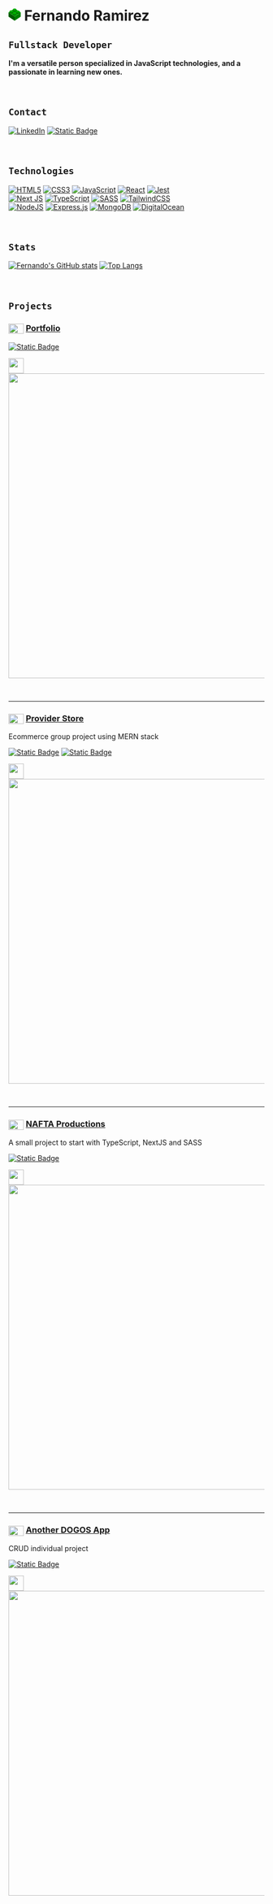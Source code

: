 <!-- <p align="center"><img
      src="https://res.cloudinary.com/fenkratos/image/upload/v1665450988/code_jljvxf.jpg"
  />
</p> -->



# <svg width="24px" height="24px" viewBox="0 0 24 24"><g transform="translate(0 -1028.4)"><path d="m-2e-7 1036 2e-7 8.4 12 8v-8.4z" fill="#005c00"/><path d="m24 1036v8.4l-12 8v-8.4z" fill="green"/><path d="m12 1028.4-12 7.6 12 8 12-8-12-7.6z" fill="#00ab00"/><path d="m8.5 1030.6v1.5c0 1.3 1.567 2.3 3.5 2.3s3.5-1 3.5-2.3v-1.5h-7z" fill="#005c00"/><path d="m8.5 1030.6v1.5c0 1.3 1.567 2.3 3.5 2.3v-3.8h-3.5z" fill="#005c00"/><path d="m16 9a3.5 3 0 1 1 -7 0 3.5 3 0 1 1 7 0z" transform="matrix(1 0 0 0.75 -.5 1023.9)" fill="#00ab00"/><path d="m15 1034.6v1.5c0 1.3 1.567 2.3 3.5 2.3s3.5-1 3.5-2.3v-1.5h-7z" fill="#005c00"/><path d="m15 1034.6v1.5c0 1.3 1.567 2.3 3.5 2.3v-3.8h-3.5z" fill="#005c00"/><path d="m16 9a3.5 3 0 1 1 -7 0 3.5 3 0 1 1 7 0z" transform="matrix(1 0 0 0.75 6 1027.9)" fill="#00ab00"/><path d="m2 1034.1v1.5c0 1.3 1.567 2.3 3.5 2.3s3.5-1 3.5-2.3v-1.5h-7z" fill="#005c00"/><path d="m2 1034.1v1.5c0 1.3 1.567 2.3 3.5 2.3v-3.8h-3.5z" fill="#005c00"/><path d="m16 9a3.5 3 0 1 1 -7 0 3.5 3 0 1 1 7 0z" transform="matrix(1 0 0 0.75 -7 1027.4)" fill="#00ab00"/><path d="m8.5 1038.1v1.5c0 1.3 1.567 2.3 3.5 2.3s3.5-1 3.5-2.3v-1.5h-7z" fill="#005c00"/><path d="m8.5 1038.1v1.5c0 1.3 1.567 2.3 3.5 2.3v-3.8h-3.5z" fill="#005c00"/><path d="m16 9a3.5 3 0 1 1 -7 0 3.5 3 0 1 1 7 0z" transform="matrix(1 0 0 0.75 -.5 1031.4)" fill="#00ab00"/></g></svg> Fernando Ramirez

## `Fullstack Developer`

**I'm a versatile person specialized in JavaScript technologies, and a passionate in learning new ones.**

<br />

## `Contact`

[![LinkedIn](https://img.shields.io/badge/linkedin-%230077B5.svg?style=for-the-badge&logo=linkedin&logoColor=white)](https://www.linkedin.com/in/fernando-e-ramirez/)
[![Static Badge](https://img.shields.io/badge/fer.eze.ram@gmail.com-message?style=for-the-badge&logo=Gmail&logoColor=%23fff&labelColor=%23ff0000&color=%23808080)](https://mail.google.com/mail/u/0/?fs=1&to=fer.eze.ram@gmail.com&tf=cm)

<br />

## `Technologies`

[![HTML5](https://img.shields.io/badge/html5-%23E34F26.svg?style=for-the-badge&logo=html5&logoColor=white)](https://developer.mozilla.org/docs/Web/HTML)
[![CSS3](https://img.shields.io/badge/css3-%231572B6.svg?style=for-the-badge&logo=css3&logoColor=white)](https://developer.mozilla.org/docs/Web/CSS)
[![JavaScript](https://img.shields.io/badge/javascript-%23323330.svg?style=for-the-badge&logo=javascript&logoColor=%23F7DF1E)](https://developer.mozilla.org/docs/Web/JavaScript)
[![React](https://img.shields.io/badge/react-%2320232a.svg?style=for-the-badge&logo=react&logoColor=%2361DAFB)](https://react.dev/)
[![Jest](https://img.shields.io/badge/-jest-%23C21325?style=for-the-badge&logo=jest&logoColor=white)](https://jestjs.io/)
<br/>
[![Next JS](https://img.shields.io/badge/Next-black?style=for-the-badge&logo=next.js&logoColor=white)](https://nextjs.org/)
[![TypeScript](https://img.shields.io/badge/typescript-%23007ACC.svg?style=for-the-badge&logo=typescript&logoColor=white)](https://www.typescriptlang.org/)
[![SASS](https://img.shields.io/badge/SASS-hotpink.svg?style=for-the-badge&logo=SASS&logoColor=white)](https://sass-lang.com/)
[![TailwindCSS](https://img.shields.io/badge/tailwindcss-%2338B2AC.svg?style=for-the-badge&logo=tailwind-css&logoColor=white)](https://tailwindcss.com/)
<br/>
[![NodeJS](https://img.shields.io/badge/node.js-6DA55F?style=for-the-badge&logo=node.js&logoColor=white)](https://nodejs.org/)
[![Express.js](https://img.shields.io/badge/express.js-%23404d59.svg?style=for-the-badge&logo=express&logoColor=%2361DAFB)](https://expressjs.com/)
[![MongoDB](https://img.shields.io/badge/MongoDB-%234ea94b.svg?style=for-the-badge&logo=mongodb&logoColor=white)](https://www.mongodb.com/)
[![DigitalOcean](https://img.shields.io/badge/DigitalOcean-%230167ff.svg?style=for-the-badge&logo=digitalOcean&logoColor=white)](https://www.digitalocean.com/)

<br />


## `Stats`

<!-- &theme=shadow_green&icon_color=008000&text_color=A1A1A1 -->

[![Fernando's GitHub stats](https://github-readme-stats-fereramirezs-projects.vercel.app/api?username=fereramirez&include_all_commits=true&hide_rank=true&hide=issues&show=prs_merged&line_height=20&show_icons=true&hide_border=true&border_radius=0&bg_color=000000&title_color=A1A1A1&icon_color=008000&text_color=A1A1A1)](https://github.com/fereramirez?tab=repositories) [![Top Langs](https://github-readme-stats-fereramirezs-projects.vercel.app/api/top-langs/?username=fereramirez&layout=compact&hide_border=true&border_radius=0&bg_color=000000&title_color=A1A1A1&icon_color=008000&text_color=A1A1A1)](https://github.com/fereramirez?tab=repositories)

<br />

## `Projects`

### <img align="center" src="https://res.cloudinary.com/dcen68vrk/image/upload/v1616990316/GitHub%20Profile/point_msrsac.svg" height="20" width="30" /> [Portfolio](https://fernando-ramirez.vercel.app/)
[![Static Badge](https://img.shields.io/badge/repo-message?style=for-the-badge&logo=github&logoSize=35&logoColor=white&labelColor=black&color=black)](https://github.com/fereramirez/portfolio)

<img
  align="center"
  src="https://res.cloudinary.com/dcen68vrk/image/upload/v1616992169/GitHub%20Profile/line_geelnc.svg"
  width="30"
/>
<a href="https://fernando-ramirez.vercel.app/">
  <img
    align="center"
    src="https://res.cloudinary.com/fenkratos/image/upload/v1666897318/GitHub/portfolio-home_j0lbsc.png"
    width="600" />
</a>

<br />
<hr />

### <img align="center" src="https://res.cloudinary.com/dcen68vrk/image/upload/v1616990316/GitHub%20Profile/point_msrsac.svg" height="20" width="30" /> [Provider Store](https://providerstore.vercel.app/)

Ecommerce group project using MERN stack

[![Static Badge](https://img.shields.io/badge/client-repo-message?style=for-the-badge&logo=github&logoSize=35&logoColor=white&labelColor=black&color=black)](https://github.com/fereramirez/provider-client)
[![Static Badge](https://img.shields.io/badge/api-repo-message?style=for-the-badge&logo=github&logoSize=35&logoColor=white&labelColor=black&color=black)](https://github.com/fereramirez/provider-backend)

<img
  align="center"
  src="https://res.cloudinary.com/dcen68vrk/image/upload/v1616992169/GitHub%20Profile/line_geelnc.svg"
  width="30"
/>
<a href="https://providerstore.vercel.app/">
  <img
    align="center"
    src="https://res.cloudinary.com/fenkratos/image/upload/v1665449606/GitHub/provider_fepqlc.png"
    width="600" />
</a>

<br />
<hr />

### <img align="center" src="https://res.cloudinary.com/dcen68vrk/image/upload/v1616990316/GitHub%20Profile/point_msrsac.svg" height="20" width="30" /> [NAFTA Productions](https://nafta.vercel.app)

A small project to start with TypeScript, NextJS and SASS

[![Static Badge](https://img.shields.io/badge/repo-message?style=for-the-badge&logo=github&logoSize=35&logoColor=white&labelColor=black&color=black)](https://github.com/fereramirez/nafta-productions)

<img
  align="center"
  src="https://res.cloudinary.com/dcen68vrk/image/upload/v1616992169/GitHub%20Profile/line_geelnc.svg"
  width="30"
/>
<a href="https://nafta.vercel.app">
  <img
    align="center"
    src="https://res.cloudinary.com/fenkratos/image/upload/v1667188639/GitHub/nafta_rdxz7f.png"
    width="600" />
</a>

<br />
<hr />

### <img align="center" src="https://res.cloudinary.com/dcen68vrk/image/upload/v1616990316/GitHub%20Profile/point_msrsac.svg" height="20" width="30" /> [Another DOGOS App](https://another-dogos-app.vercel.app)

CRUD individual project

[![Static Badge](https://img.shields.io/badge/repo-message?style=for-the-badge&logo=github&logoSize=35&logoColor=white&labelColor=black&color=black)](https://github.com/fereramirez/Another-DOGGOS-app)

<img
  align="center"
  src="https://res.cloudinary.com/dcen68vrk/image/upload/v1616992169/GitHub%20Profile/line_geelnc.svg"
  width="30"
/>
<a href="https://another-dogos-app.vercel.app">
  <img
    align="center"
    src="https://res.cloudinary.com/fenkratos/image/upload/v1665449695/GitHub/dogos_s0swzh.png"
    width="600" />
</a>

